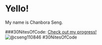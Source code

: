 # Yello!
My name is Chanbora Seng.

###30NitesOfCode:
  [Check out my progress!](https://www.codedex.io/@cseng110846/30-nites-of-code)  
  ![@cseng110846 #30NitesOfCode](https://www.codedex.io/api/petStatus?user=cseng110846)
